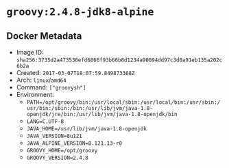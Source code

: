 # `groovy:2.4.8-jdk8-alpine`

## Docker Metadata

- Image ID: `sha256:3735d2a473536efd6866f93b66b8d1234a90094dd97c3d8a91eb135a202c6b2a`
- Created: `2017-03-07T18:07:59.849873368Z`
- Arch: `linux`/`amd64`
- Command: `["groovysh"]`
- Environment:
  - `PATH=/opt/groovy/bin:/usr/local/sbin:/usr/local/bin:/usr/sbin:/usr/bin:/sbin:/bin:/usr/lib/jvm/java-1.8-openjdk/jre/bin:/usr/lib/jvm/java-1.8-openjdk/bin`
  - `LANG=C.UTF-8`
  - `JAVA_HOME=/usr/lib/jvm/java-1.8-openjdk`
  - `JAVA_VERSION=8u121`
  - `JAVA_ALPINE_VERSION=8.121.13-r0`
  - `GROOVY_HOME=/opt/groovy`
  - `GROOVY_VERSION=2.4.8`
